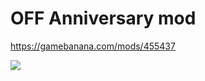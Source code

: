 # OFF Anniversary mod
https://gamebanana.com/mods/455437

![](https://cdn.discordapp.com/attachments/904745661268901889/1186767922161537104/64ad0dc5b8ef6.png?ex=659472c1&is=6581fdc1&hm=cc38136640703e3fd1d7d254d9c002a3a2fbad09484d5ec14350fb71bc3e8be0&)
